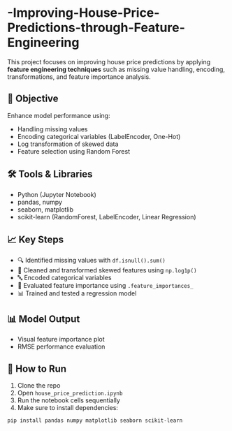 # -Improving-House-Price-Predictions-through-Feature-Engineering

This project focuses on improving house price predictions by applying **feature engineering techniques** such as missing value handling, encoding, transformations, and feature importance analysis.

## 🎯 Objective
Enhance model performance using:
- Handling missing values
- Encoding categorical variables (LabelEncoder, One-Hot)
- Log transformation of skewed data
- Feature selection using Random Forest

## 🛠 Tools & Libraries
- Python (Jupyter Notebook)
- pandas, numpy
- seaborn, matplotlib
- scikit-learn (RandomForest, LabelEncoder, Linear Regression)

## 📈 Key Steps
- 🔍 Identified missing values with `df.isnull().sum()`
- 🧹 Cleaned and transformed skewed features using `np.log1p()`
- 🔤 Encoded categorical variables
- 🧠 Evaluated feature importance using `.feature_importances_`
- 📊 Trained and tested a regression model

## 📊 Model Output
- Visual feature importance plot
- RMSE performance evaluation

## 🚀 How to Run
1. Clone the repo  
2. Open `house_price_prediction.ipynb`  
3. Run the notebook cells sequentially  
4. Make sure to install dependencies:

```bash
pip install pandas numpy matplotlib seaborn scikit-learn
